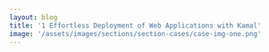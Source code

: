 ```yaml
---
layout: blog
title: '1 Effortless Deployment of Web Applications with Kamal'
image: '/assets/images/sections/section-cases/case-img-one.png'
---
```


